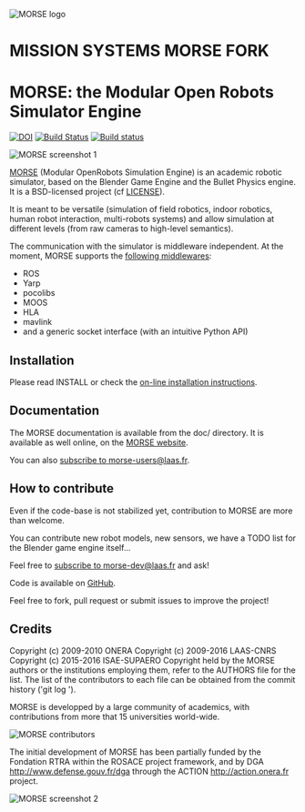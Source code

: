 ![MORSE logo](doc/media/morse-logo.png)

# MISSION SYSTEMS MORSE FORK

MORSE: the Modular Open Robots Simulator Engine
===============================================

[![DOI](https://zenodo.org/badge/doi/10.5281/zenodo.45965.svg)](http://dx.doi.org/10.5281/zenodo.45965) [![Build Status](https://travis-ci.org/morse-simulator/morse.png?branch=master)](https://travis-ci.org/morse-simulator/morse) [![Build status](https://ci.appveyor.com/api/projects/status/github/morse-simulator/morse?branch=master)](https://ci.appveyor.com/api/projects/status/github/morse-simulator/morse)


![MORSE screenshot 1](doc/media/morse_ros_navigation.png)

[MORSE](http://morse-simulator.github.io/) (Modular OpenRobots Simulation Engine) is
an academic robotic simulator, based on the Blender Game Engine and the Bullet
Physics engine.  It is a BSD-licensed project (cf [LICENSE](LICENSE)).

It is meant to be versatile (simulation of field robotics, indoor
robotics, human robot interaction, multi-robots systems) and allow
simulation at different levels (from raw cameras to high-level
semantics).

The communication with the simulator is middleware independent. At the
moment, MORSE supports the [following
middlewares](http://www.openrobots.org/morse/doc/latest/user/integration.html):

- ROS
- Yarp
- pocolibs
- MOOS
- HLA
- mavlink
- and a generic socket interface (with an intuitive Python API)

Installation
------------

Please read INSTALL or check the [on-line installation
instructions](http://www.openrobots.org/morse/doc/latest/user/installation.html).

Documentation
-------------

The MORSE documentation is available from the doc/ directory.  It is
available as well online, on the [MORSE
website](http://www.openrobots.org/morse/doc).

You can also [subscribe to
morse-users@laas.fr](https://sympa.laas.fr/sympa/subscribe/morse-users).

How to contribute
-----------------

Even if the code-base is not stabilized yet, contribution to MORSE are
more than welcome.

You can contribute new robot models, new sensors, we have a TODO list
for the Blender game engine itself...

Feel free to [subscribe to
morse-dev@laas.fr](https://sympa.laas.fr/sympa/subscribe/morse-dev) and ask!

Code is available on [GitHub](https://github.com/morse-simulator/morse).

Feel free to fork, pull request or submit issues to improve the project!

Credits
-------

Copyright (c) 2009-2010 ONERA
Copyright (c) 2009-2016 LAAS-CNRS
Copyright (c) 2015-2016 ISAE-SUPAERO
Copyright held by the MORSE authors or the institutions employing them, refer
to the AUTHORS file for the list. The list of the contributors to each file
can be obtained from the commit history ('git log <file>').

MORSE is developped by a large community of academics, with contributions from
more that 15 universities world-wide.

![MORSE contributors](doc/media/contributors.png)

The initial development of MORSE has been partially funded by the Fondation RTRA
within the ROSACE project framework, and by DGA <http://www.defense.gouv.fr/dga>
through the ACTION <http://action.onera.fr> project.

![MORSE screenshot 2](doc/media/treasure.jpg)
